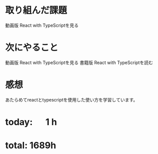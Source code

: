 # 取り組んだ課題
動画版 React with TypeScriptを見る

# 次にやること
動画版 React with TypeScriptを見る 書籍版 React with TypeScriptを読む

# 感想
あたらめてreactとtypescriptを使用した使い方を学習しています。

# today: 　 1 h
# total: 1689h
